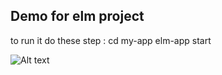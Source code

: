 ## Demo for elm project

to run it do these step : 
cd my-app
elm-app start


![Alt text](demo.gif)
